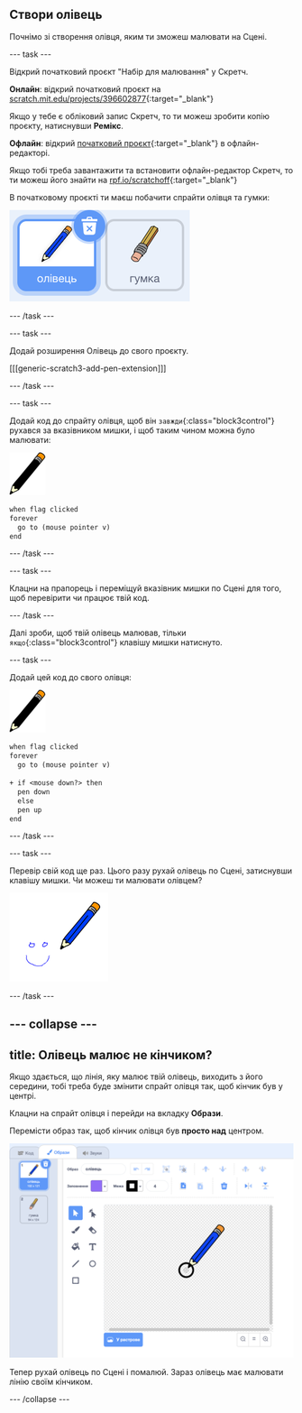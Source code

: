 ## Створи олівець

Почнімо зі створення олівця, яким ти зможеш малювати на Сцені.

--- task ---

Відкрий початковий проєкт "Набір для малювання" у Скретч.

**Онлайн**: відкрий початковий проєкт на [scratch.mit.edu/projects/396602877](https://scratch.mit.edu/projects/396602877){:target="_blank"}

Якщо у тебе є обліковий запис Скретч, то ти можеш зробити копію проєкту, натиснувши **Ремікс**.

**Офлайн**: відкрий [початковий проєкт](https://rpf.io/p/uk-UA/paint-box-go){:target="_blank"} в офлайн-редакторі.

Якщо тобі треба завантажити та встановити офлайн-редактор Скретч, то ти можеш його знайти на [rpf.io/scratchoff](https://rpf.io/scratchoff){:target="_blank"}

В початковому проєкті ти маєш побачити спрайти олівця та гумки:

![знімок екрана](images/paint-starter.png)

--- /task ---

--- task ---

Додай розширення Олівець до свого проєкту.

[[[generic-scratch3-add-pen-extension]]]

--- /task ---

--- task ---

Додай код до спрайту олівця, щоб він `завжди`{:class="block3control"} рухався за вказівником мишки, і щоб таким чином можна було малювати:

![олівець](images/pencil.png)

```blocks3
when flag clicked
forever
  go to (mouse pointer v)
end
```

--- /task ---

--- task ---

Клацни на прапорець і переміщуй вказівник мишки по Сцені для того, щоб перевірити чи працює твій код.

--- /task ---

Далі зроби, щоб твій олівець малював, тільки `якщо`{:class="block3control"} клавішу мишки натиснуто.

--- task ---

Додай цей код до свого олівця:

![олівець](images/pencil.png)

```blocks3
when flag clicked
forever
  go to (mouse pointer v)

+ if <mouse down?> then
  pen down
  else
  pen up
end
```

--- /task ---

--- task ---

Перевір свій код ще раз. Цього разу рухай олівець по Сцені, затиснувши клавішу мишки. Чи можеш ти малювати олівцем?

![знімок екрана](images/paint-draw.png)

--- /task ---

--- collapse ---
---
title: Олівець малює не кінчиком?
---
Якщо здається, що лінія, яку малює твій олівець, виходить з його середини, тобі треба буде змінити спрайт олівця так, щоб кінчик був у центрі.

Клацни на спрайт олівця і перейди на вкладку **Образи**.

Перемісти образ так, щоб кінчик олівця був **просто над** центром.

![центр образу](images/costume-center-annotated.png)

Тепер рухай олівець по Сцені і помалюй. Зараз олівець має малювати лінію своїм кінчиком.

--- /collapse ---
